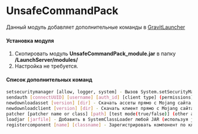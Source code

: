 # UnsafeCommandPack

Данный модуль добавляет дополнительные команды в [GravitLauncher]

#### Установка модуля

1. Скопировать модуль **UnsafeCommandPack_module.jar** в папку **/LaunchServer/modules/**
2. Настройка не требуется.

#### Список дополнительных команд

```sh
setsecuritymanager [allow, logger, system] - Вызов System.setSecurityManager для тестирования.
sendauth [connectUUID] [username] [auth_id] [client type] (permissions) (client uuid) - Ручная отправка события AuthEvent соеденению в обход AuthProvider.
newdownloadasset [version] [dir] - Скачать ассеты прямо с Mojang сайта, любой версии.
newdownloadclient [version] [dir] - Скачать клиент прямо с Mojang сайта, любой версии. Профиль придется создать самостоятельно.
patcher [patcher name or class] [path] [test mode(true/false)] (other args) - Запутсить патчер на основе ASM. Позволяет искать пакетхаки в модах (findPacketHack), RAT (findRemote/findDefineClass), UnsafeSunAPI (findSun), поиск и замена любых вызовов по опкоду INVOKESTATIC (pro.gravit.launchermodules.unsafecommands.patcher.StaticReplacerPatcher).
loadjar [jarfile] - Добавить в SystemClassLoader любой JAR (используя javaagent).
registercomponent [name] [classname] - Зарегистрировать компонент по классу.
```

[GravitLauncher]: https://github.com/GravitLauncher/Launcher
